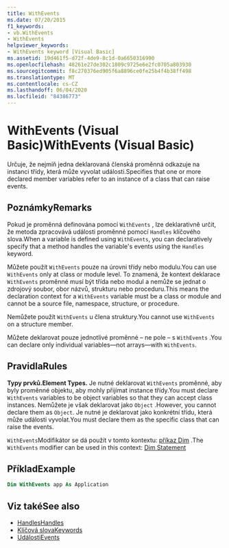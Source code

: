 ```yaml
---
title: WithEvents
ms.date: 07/20/2015
f1_keywords:
- vb.WithEvents
- WithEvents
helpviewer_keywords:
- WithEvents keyword [Visual Basic]
ms.assetid: 19d461f5-d72f-4de9-8c1d-0a6650316990
ms.openlocfilehash: 48261e27de302c1809c9725e6e2fc0705a803930
ms.sourcegitcommit: f8c270376ed905f6a8896ce0fe25b4f4b38ff498
ms.translationtype: MT
ms.contentlocale: cs-CZ
ms.lasthandoff: 06/04/2020
ms.locfileid: "84386773"
---
```

# <a name="withevents-visual-basic"></a><span data-ttu-id="1b921-102">WithEvents (Visual Basic)</span><span class="sxs-lookup"><span data-stu-id="1b921-102">WithEvents (Visual Basic)</span></span>
<span data-ttu-id="1b921-103">Určuje, že nejmíň jedna deklarovaná členská proměnná odkazuje na instanci třídy, která může vyvolat události.</span><span class="sxs-lookup"><span data-stu-id="1b921-103">Specifies that one or more declared member variables refer to an instance of a class that can raise events.</span></span>

## <a name="remarks"></a><span data-ttu-id="1b921-104">Poznámky</span><span class="sxs-lookup"><span data-stu-id="1b921-104">Remarks</span></span>

<span data-ttu-id="1b921-105">Pokud je proměnná definována pomocí `WithEvents` , lze deklarativně určit, že metoda zpracovává události proměnné pomocí `Handles` klíčového slova.</span><span class="sxs-lookup"><span data-stu-id="1b921-105">When a variable is defined using `WithEvents`, you can declaratively specify that a method handles the variable's events using the `Handles` keyword.</span></span>

<span data-ttu-id="1b921-106">Můžete použít `WithEvents` pouze na úrovni třídy nebo modulu.</span><span class="sxs-lookup"><span data-stu-id="1b921-106">You can use `WithEvents` only at class or module level.</span></span> <span data-ttu-id="1b921-107">To znamená, že kontext deklarace `WithEvents` proměnné musí být třída nebo modul a nemůže se jednat o zdrojový soubor, obor názvů, strukturu nebo proceduru.</span><span class="sxs-lookup"><span data-stu-id="1b921-107">This means the declaration context for a `WithEvents` variable must be a class or module and cannot be a source file, namespace, structure, or procedure.</span></span>

<span data-ttu-id="1b921-108">Nemůžete použít `WithEvents` u člena struktury.</span><span class="sxs-lookup"><span data-stu-id="1b921-108">You cannot use `WithEvents` on a structure member.</span></span>

<span data-ttu-id="1b921-109">Můžete deklarovat pouze jednotlivé proměnné – ne pole – s `WithEvents` .</span><span class="sxs-lookup"><span data-stu-id="1b921-109">You can declare only individual variables—not arrays—with `WithEvents`.</span></span>

## <a name="rules"></a><span data-ttu-id="1b921-110">Pravidla</span><span class="sxs-lookup"><span data-stu-id="1b921-110">Rules</span></span>

<span data-ttu-id="1b921-111">**Typy prvků.**</span><span class="sxs-lookup"><span data-stu-id="1b921-111">**Element Types.**</span></span> <span data-ttu-id="1b921-112">Je nutné deklarovat `WithEvents` proměnné, aby byly proměnné objektu, aby mohly přijímat instance třídy.</span><span class="sxs-lookup"><span data-stu-id="1b921-112">You must declare `WithEvents` variables to be object variables so that they can accept class instances.</span></span> <span data-ttu-id="1b921-113">Nemůžete je však deklarovat jako `Object` .</span><span class="sxs-lookup"><span data-stu-id="1b921-113">However, you cannot declare them as `Object`.</span></span> <span data-ttu-id="1b921-114">Je nutné je deklarovat jako konkrétní třídu, která může události vyvolat.</span><span class="sxs-lookup"><span data-stu-id="1b921-114">You must declare them as the specific class that can raise the events.</span></span>

<span data-ttu-id="1b921-115">`WithEvents`Modifikátor se dá použít v tomto kontextu: [příkaz Dim](../statements/dim-statement.md) .</span><span class="sxs-lookup"><span data-stu-id="1b921-115">The `WithEvents` modifier can be used in this context: [Dim Statement](../statements/dim-statement.md)</span></span>

## <a name="example"></a><span data-ttu-id="1b921-116">Příklad</span><span class="sxs-lookup"><span data-stu-id="1b921-116">Example</span></span>

```vb
Dim WithEvents app As Application
```

## <a name="see-also"></a><span data-ttu-id="1b921-117">Viz také</span><span class="sxs-lookup"><span data-stu-id="1b921-117">See also</span></span>

- [<span data-ttu-id="1b921-118">Handles</span><span class="sxs-lookup"><span data-stu-id="1b921-118">Handles</span></span>](../statements/handles-clause.md)
- [<span data-ttu-id="1b921-119">Klíčová slova</span><span class="sxs-lookup"><span data-stu-id="1b921-119">Keywords</span></span>](../keywords/index.md)
- [<span data-ttu-id="1b921-120">Události</span><span class="sxs-lookup"><span data-stu-id="1b921-120">Events</span></span>](../../programming-guide/language-features/events/index.md)
